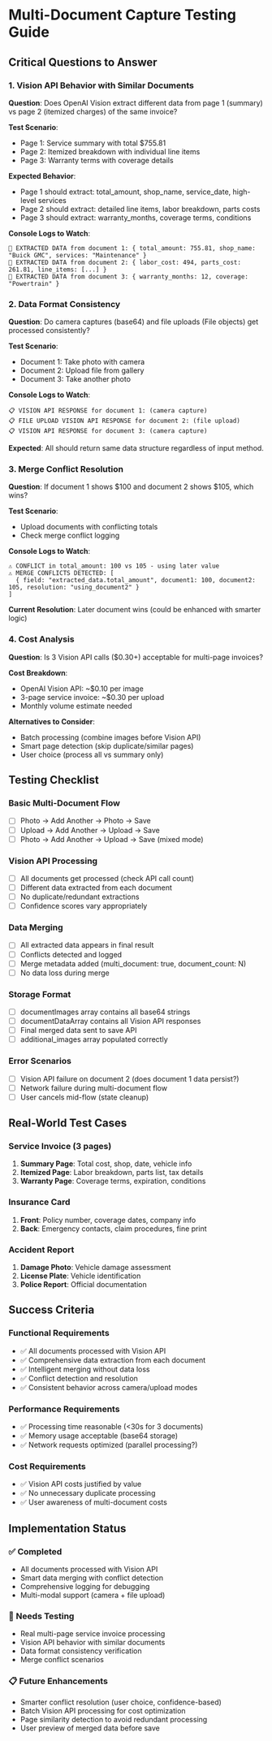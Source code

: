 # Multi-Document Capture Testing Guide

## Critical Questions to Answer

### 1. Vision API Behavior with Similar Documents
**Question**: Does OpenAI Vision extract different data from page 1 (summary) vs page 2 (itemized charges) of the same invoice?

**Test Scenario**:
- Page 1: Service summary with total $755.81
- Page 2: Itemized breakdown with individual line items
- Page 3: Warranty terms with coverage details

**Expected Behavior**:
- Page 1 should extract: total_amount, shop_name, service_date, high-level services
- Page 2 should extract: detailed line items, labor breakdown, parts costs
- Page 3 should extract: warranty_months, coverage terms, conditions

**Console Logs to Watch**:
```
📄 EXTRACTED DATA from document 1: { total_amount: 755.81, shop_name: "Buick GMC", services: "Maintenance" }
📄 EXTRACTED DATA from document 2: { labor_cost: 494, parts_cost: 261.81, line_items: [...] }
📄 EXTRACTED DATA from document 3: { warranty_months: 12, coverage: "Powertrain" }
```

### 2. Data Format Consistency
**Question**: Do camera captures (base64) and file uploads (File objects) get processed consistently?

**Test Scenario**:
- Document 1: Take photo with camera
- Document 2: Upload file from gallery
- Document 3: Take another photo

**Console Logs to Watch**:
```
📋 VISION API RESPONSE for document 1: (camera capture)
📋 FILE UPLOAD VISION API RESPONSE for document 2: (file upload)
📋 VISION API RESPONSE for document 3: (camera capture)
```

**Expected**: All should return same data structure regardless of input method.

### 3. Merge Conflict Resolution
**Question**: If document 1 shows $100 and document 2 shows $105, which wins?

**Test Scenario**:
- Upload documents with conflicting totals
- Check merge conflict logging

**Console Logs to Watch**:
```
⚠️ CONFLICT in total_amount: 100 vs 105 - using later value
⚠️ MERGE CONFLICTS DETECTED: [
  { field: "extracted_data.total_amount", document1: 100, document2: 105, resolution: "using_document2" }
]
```

**Current Resolution**: Later document wins (could be enhanced with smarter logic)

### 4. Cost Analysis
**Question**: Is 3 Vision API calls ($0.30+) acceptable for multi-page invoices?

**Cost Breakdown**:
- OpenAI Vision API: ~$0.10 per image
- 3-page service invoice: ~$0.30 per upload
- Monthly volume estimate needed

**Alternatives to Consider**:
- Batch processing (combine images before Vision API)
- Smart page detection (skip duplicate/similar pages)
- User choice (process all vs summary only)

## Testing Checklist

### Basic Multi-Document Flow
- [ ] Photo → Add Another → Photo → Save
- [ ] Upload → Add Another → Upload → Save  
- [ ] Photo → Add Another → Upload → Save (mixed mode)

### Vision API Processing
- [ ] All documents get processed (check API call count)
- [ ] Different data extracted from each document
- [ ] No duplicate/redundant extractions
- [ ] Confidence scores vary appropriately

### Data Merging
- [ ] All extracted data appears in final result
- [ ] Conflicts detected and logged
- [ ] Merge metadata added (multi_document: true, document_count: N)
- [ ] No data loss during merge

### Storage Format
- [ ] documentImages array contains all base64 strings
- [ ] documentDataArray contains all Vision API responses
- [ ] Final merged data sent to save API
- [ ] additional_images array populated correctly

### Error Scenarios
- [ ] Vision API failure on document 2 (does document 1 data persist?)
- [ ] Network failure during multi-document flow
- [ ] User cancels mid-flow (state cleanup)

## Real-World Test Cases

### Service Invoice (3 pages)
1. **Summary Page**: Total cost, shop, date, vehicle info
2. **Itemized Page**: Labor breakdown, parts list, tax details  
3. **Warranty Page**: Coverage terms, expiration, conditions

### Insurance Card
1. **Front**: Policy number, coverage dates, company info
2. **Back**: Emergency contacts, claim procedures, fine print

### Accident Report
1. **Damage Photo**: Vehicle damage assessment
2. **License Plate**: Vehicle identification
3. **Police Report**: Official documentation

## Success Criteria

### Functional Requirements
- ✅ All documents processed with Vision API
- ✅ Comprehensive data extraction from each document
- ✅ Intelligent merging without data loss
- ✅ Conflict detection and resolution
- ✅ Consistent behavior across camera/upload modes

### Performance Requirements
- ✅ Processing time reasonable (<30s for 3 documents)
- ✅ Memory usage acceptable (base64 storage)
- ✅ Network requests optimized (parallel processing?)

### Cost Requirements
- ✅ Vision API costs justified by value
- ✅ No unnecessary duplicate processing
- ✅ User awareness of multi-document costs

## Implementation Status

### ✅ Completed
- All documents processed with Vision API
- Smart data merging with conflict detection
- Comprehensive logging for debugging
- Multi-modal support (camera + file upload)

### 🔄 Needs Testing
- Real multi-page service invoice processing
- Vision API behavior with similar documents
- Data format consistency verification
- Merge conflict scenarios

### 📋 Future Enhancements
- Smarter conflict resolution (user choice, confidence-based)
- Batch Vision API processing for cost optimization
- Page similarity detection to avoid redundant processing
- User preview of merged data before save
